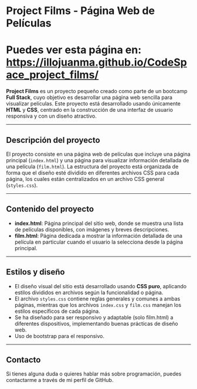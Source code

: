 # Project Films - Página Web de Películas
# Puedes ver esta página en: https://illojuanma.github.io/CodeSpace_project_films/

**Project Films** es un proyecto pequeño creado como parte de un bootcamp **Full Stack**, cuyo objetivo es desarrollar una página web sencilla para visualizar películas. Este proyecto está desarrollado usando únicamente **HTML** y **CSS**, centrado en la construcción de una interfaz de usuario responsiva y con un diseño atractivo.

---

## Descripción del proyecto

El proyecto consiste en una página web de películas que incluye una página principal (`index.html`) y una página para visualizar información detallada de una película (`film.html`). La estructura del proyecto está organizada de forma que el diseño esté dividido en diferentes archivos CSS para cada página, los cuales están centralizados en un archivo CSS general (`styles.css`).

---

## Contenido del proyecto

- **index.html**: Página principal del sitio web, donde se muestra una lista de películas disponibles, con imágenes y breves descripciones.
- **film.html**: Página dedicada a mostrar la información detallada de una película en particular cuando el usuario la selecciona desde la página principal.

---

## Estilos y diseño

- El diseño visual del sitio está desarrollado usando **CSS puro**, aplicando estilos divididos en archivos según la funcionalidad o página. 
- El archivo `styles.css` contiene reglas generales y comunes a ambas páginas, mientras que los archivos `index.css` y `film.css` manejan los estilos específicos de cada página.
- Se ha diseñado para ser responsivo y adaptable (solo film.html) a diferentes dispositivos, implementando buenas prácticas de diseño web.
- Uso de bootstrap para el responsivo.

---

## Contacto

Si tienes alguna duda o quieres hablar más sobre programación, puedes contactarme a través de mi perfil de GitHub.
